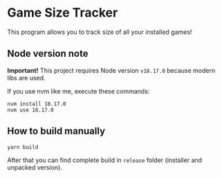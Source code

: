 # Game Size Tracker

This program allows you to track size of all your installed games!

## Node version note

**Important!** This project requires Node version `v18.17.0` because modern libs are used.

If you use nvm like me, execute these commands:
```shell
nvm install 18.17.0
nvm use 18.17.0
```

## How to build manually

```shell
yarn build
```

After that you can find complete build in `release` folder (installer and unpacked version).
